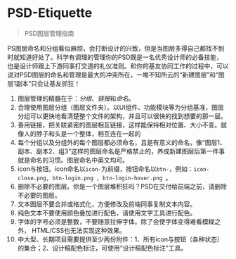 PSD-Etiquette
=============

> PSD图层管理指南

PS图层命名和分组看似麻烦，会打断设计的兴致，但是当图层多得自己都找不到时就知道好处了。科学有调理的管理你的PSD既是一名优秀设计师的必备技能，也是设计师跟上下游同事打交道的礼仪准则。和你的基友协同工作的过程中，可以说对PSD图层的命名和管理是最大的冲突所在，一堆不知所云的“新建图层”和“图层1副本”只会让基友抓狂！

1. 图层管理的精髓在于：*分组*、*链接*和*命名*。
2. 合理使用图层分组（图层文件夹）。以UI组件、功能模块等为分组基准，图层分组可以更快地看清楚整个文件的架构，并且可以很快的找到想要的那一层。
3. 善用链接，把关联紧密的图层相互链接，这样能保持相对位置、大小不变。就像人的脖子和头是一个整体，相互连在一起的
4. 每个分组以及分组外的每个图层都必须命名，且是有意义的命名，像“图层1、副本、副本2、组3”这样的图层命名是严格禁止的，养成新建图层后第一件事就是命名的习惯。图层命名中英文均可。
5. icon与按钮。icon命名以`icon-`为前缀，按钮命名以`btn-`，例如：`icon-close.png, btn-login.png , btn-login-hover.png `。
6. 删除不必要的图层。你是一个图层堆积狂吗？PSD在交付给前端之前，请删除不必要的图层。
7. 文本图层不要合并或格式化，方便修改及前端同事复制文本内容。
8. 纯色文本不要使用颜色叠加进行配色，请使用文字工具进行配色。
9. 字体的字号必须是整数，不要随意拉伸字体。除了会使字体变得难看模糊之外， HTML/CSS也无法实现这种效果。
10. 中大型、长期项目需要提供至少两份附件：1、所有icon与按钮（各种状态）的集合；2、设计稿配色标注，可使用“设计稿配色标注”工具。
